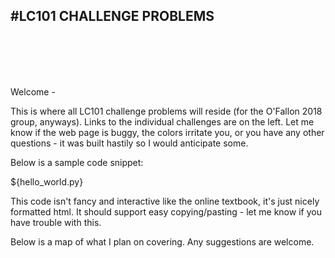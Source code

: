 #LC101 CHALLENGE PROBLEMS
---
<br>
<br>
<br>
<br>

Welcome -

This is where all LC101 challenge problems will reside (for the O'Fallon 2018 group, anyways). Links to the individual challenges are on the left. Let me know if the web page is buggy, the colors irritate you, or you have any other questions - it was built hastily so I would anticipate some.

Below is a sample code snippet:

${hello_world.py}

This code isn't fancy and interactive like the online textbook, it's just nicely formatted html. It should support easy copying/pasting - let me know if you have trouble with this.

Below is a map of what I plan on covering. Any suggestions are welcome.
